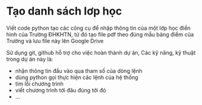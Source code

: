 # Tạo danh sách lơp học

Viết code python tạo các công cụ để nhập thông tin của một lớp học điển hình của Trường ĐHKHTN, từ đó tạo file pdf theo đúng mẫu bảng điểm của Trường và lưu file này lên Google Drive

Sử dụng git, github hỗ trợ cho việc hoàn thành dự án,
Các kỹ năng, kỹ thuật trong dự án này là:
* nhận  thông tin đầu vào qua tham số của dòng lệnh
* dùng python gọi thực hiện các lệnh của hệ thống
* tìm lỗi chương trình
* viết chương trình tới đâu đúng tới đó
* ...

